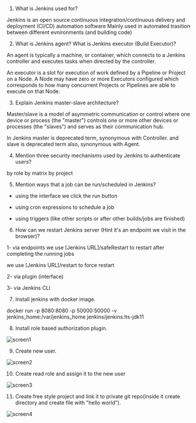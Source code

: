 01) What is Jenkins used for?

Jenkins is an open source continuous integration/continuous delivery and deployment (CI/CD) automation software
Mainly used in automated trasition between different evnironments (and building code)

02) What is Jenkins agent? What is Jenkins executor (Build Executor)?

An agent is typically a machine, or container, which connects to a Jenkins controller and executes tasks when directed by the controller.

An executor is a slot for execution of work defined by a Pipeline or Project on a Node. A Node may have zero or more Executors configured which corresponds to how many concurrent Projects or Pipelines are able to execute on that Node.

03) Explain Jenkins master-slave architecture?

Master/slave is a model of asymmetric communication or control where one device or process (the "master") controls one or more other devices or processes (the "slaves") and serves as their communication hub.

In Jenkins master is deprecated term, synonymous with Controller.
and slave is deprecated term also, synonymous with Agent.

04) Mention three security mechanisms used by Jenkins to authenticate users?

by role
by matrix
by project

05) Mention ways that a job can be run/scheduled in Jenkins?

- using the interface we click the run button

- using cron expressions to schedule a job

- using triggers (like other scripts or after other builds/jobs are finished)

06) How can we restart Jenkins server (Hint it's an endpoint we visit in the browser)?

1- via endpoints
we use 
[Jenkins URL]/safeRestart
to restart after completing the running jobs

we use 
[Jenkins URL]/restart
to force restart

2- via plugin (interface)

3- via Jenkins CLI

07) Install jenkins with docker image.

docker run -p 8080:8080 -p 50000:50000 -v jenkins_home:/var/jenkins_home jenkins/jenkins:lts-jdk11

08) Install role based authorization plugin.


![screen1](https://github.com/omarabdo4/sprints_rails/blob/screenshots/screen1.png?raw=true "screen1")

09) Create new user.

![screen2](https://github.com/omarabdo4/sprints_rails/blob/screenshots/screen2.png?raw=true "screen2")

10) Create read role and assign it to the new user

![screen3](https://github.com/omarabdo4/sprints_rails/blob/screenshots/screen3.png?raw=true "screen3")

11) Create free style project and link it to private git repo(inside it create directory and create file with "hello world").

![screen4](https://github.com/omarabdo4/sprints_rails/blob/screenshots/screen4.png?raw=true "screen4")


